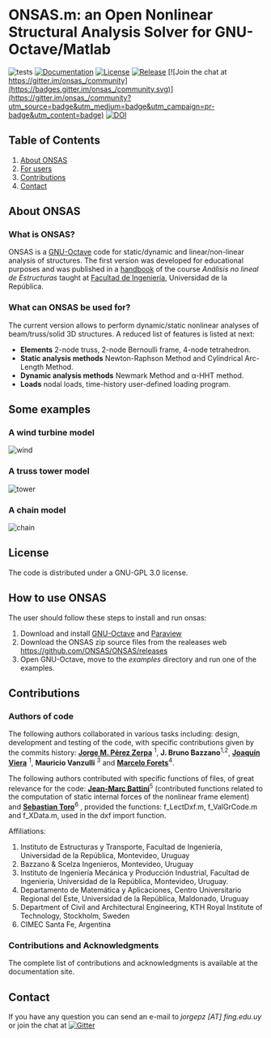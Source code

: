 
# ONSAS.m: an Open Nonlinear Structural Analysis Solver for GNU-Octave/Matlab

![tests](https://github.com/ONSAS/ONSAS.m/workflows/tests/badge.svg)
[![Documentation](https://img.shields.io/badge/docs-latest-blue.svg)](https://onsas.github.io/ONSAS.m/dev/)
[![License](https://img.shields.io/badge/License-GPLv3-green.svg)](https://github.com/ONSAS/ONSAS.m/blob/master/COPYING)
[![Release](https://img.shields.io/github/v/release/ONSAS/ONSAS?color=yellow&include_prereleases)](https://github.com/ONSAS/ONSAS.m/releases)
[![Join the chat at https://gitter.im/onsas_/community](https://badges.gitter.im/onsas_/community.svg)](https://gitter.im/onsas_/community?utm_source=badge&utm_medium=badge&utm_campaign=pr-badge&utm_content=badge)
[![DOI](https://zenodo.org/badge/170120732.svg)](https://zenodo.org/badge/latestdoi/170120732)

## Table of Contents
1. [About ONSAS](#aboutonsas)
1. [For users](#howtouseonsas)
1. [Contributions](#contributions)
1. [Contact](#contact)

## About ONSAS <a name="aboutonsas"></a>

### What is ONSAS?

ONSAS is a [GNU-Octave](https://www.gnu.org/software/octave/) code for static/dynamic and linear/non-linear analysis of structures. The first version was developed for educational purposes and was published in a [handbook](https://www.colibri.udelar.edu.uy/jspui/bitstream/20.500.12008/22106/1/Bazzano_P%c3%a9rezZerpa_Introducci%c3%b3n_al_An%c3%a1lisis_No_Lineal_de_Estructuras_2017.pdf) of the course _Análisis no lineal de Estructuras_ taught at [Facultad de Ingeniería](https://www.fing.edu.uy/), Universidad de la República.

### What can ONSAS be used for?

The current version allows to perform dynamic/static nonlinear analyses of beam/truss/solid 3D structures. A reduced list of features is listed at next:

* **Elements** 2-node truss, 2-node Bernoulli frame, 4-node tetrahedron.
* **Static analysis methods** Newton-Raphson Method and Cylindrical Arc-Length Method.
* **Dynamic analysis methods** Newmark Method and α-HHT method.
* **Loads** nodal loads, time-history user-defined loading program.

## Some examples

### A wind turbine model
![wind](https://github.com/ONSAS/ONSAS_docs/blob/master/gifs/wind.gif?raw=true)

### A truss tower model
![tower](https://github.com/ONSAS/ONSAS_docs/blob/master/gifs/tower.gif?raw=true)

### A chain model
![chain](https://user-images.githubusercontent.com/42485529/90902313-a6bf8d80-e3a2-11ea-8369-a9be639552f9.gif?raw=true)

## License

The code is distributed under a GNU-GPL 3.0 license.




## How to use ONSAS <a name="howtouseonsas"></a>


The user should follow these steps to install and run onsas:

1. Download and install [GNU-Octave](https://www.gnu.org/software/octave/) and [Paraview](https://www.paraview.org/)
1. Download the ONSAS zip source files from the realeases web https://github.com/ONSAS/ONSAS/releases
1. Open GNU-Octave, move to the _examples_ directory and run one of the examples.

## Contributions <a name="contributions"></a>

### Authors of code
The following authors collaborated in various tasks including: design, development and testing of the code, with specific contributions given by the commits history: [**Jorge M. Pérez Zerpa**](https://www.fing.edu.uy/~jorgepz) <sup>1</sup>, **J. Bruno Bazzano**<sup>1,2</sup>, [**Joaquín Viera**](https://www.researchgate.net/profile/Joaquin_Viera_Sosa) <sup>1</sup>, **Mauricio Vanzulli** <sup>3</sup> and [**Marcelo Forets**](https://scholar.google.fr/citations?user=XSJzDEsAAAAJ&hl=en)<sup>4</sup>.

The following authors contributed with specific functions of files, of great relevance for the code: [**Jean-Marc Battini**](https://scholar.google.com/citations?user=7dzVcKoAAAAJ&hl=en)<sup>5</sup> (contributed functions related to the computation of static internal forces of the nonlinear frame element) and [**Sebastian Toro**](https://scholar.google.com/citations?user=7Z3ruPAAAAAJ&hl=es)<sup>6</sup> , provided the functions: f_LectDxf.m, f_ValGrCode.m and f_XData.m, used in the dxf import function.

Affiliations:

1. Instituto de Estructuras y Transporte, Facultad de Ingeniería, Universidad de la República, Montevideo, Uruguay
1. Bazzano & Scelza Ingenieros, Montevideo, Uruguay
1. Instituto de Ingeniería Mecánica y Producción Industrial, Facultad de Ingeniería, Universidad de la República, Montevideo, Uruguay.
1. Departamento de Matemática y Aplicaciones, Centro Universitario Regional del Este, Universidad de la República, Maldonado, Uruguay
1. Department of Civil and Architectural Engineering, KTH Royal Institute of Technology, Stockholm, Sweden
1. CIMEC Santa Fe, Argentina

### Contributions and Acknowledgments

The complete list of contributions and acknowledgments is available at the documentation site.

## Contact <a name="contact"></a>

If you have any question you can send an e-mail to _jorgepz [AT] fing.edu.uy_ or join the chat at   <a href="https://gitter.im/onsas_/community?utm_source=badge&utm_medium=badge&utm_campaign=pr-badge&utm_content=badge" target="_blank"><img alt="Gitter" src="https://img.shields.io/gitter/room/JuliaReach/Lobby?style=for-the-badge&logo=gitter&logoColor=white" /></a>
</p>
